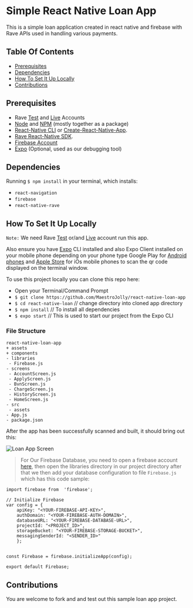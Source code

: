 # Simple React Native Loan App

This is a simple loan application created in react native and firebase with Rave APIs used in handling various payments.

## Table Of Contents
- [Prerequisites](#prerequisites)
- [Dependencies](#dependencies)
- [How To Set It Up Locally](#how-to-set-it-up-locally)
- [Contributions](#contributions)

## Prerequisites

- Rave [Test](https://ravesandbox.flutterwave.com) and [Live](https://rave.flutterwave.com/) Accounts
- [Node](https://nodejs.org/) and [NPM](https://www.npmjs.com/) (mostly together as a package)
- [React-Native CLI](https://www.npmjs.com/package/react-native-cli) or [Create-React-Native-App](https://facebook.github.io/react-native/docs/getting-started.html).
- [Rave React-Native SDK](https://github.com/Flutterwave/rave-react-native).
- [Firebase Account](https://firebase.google.com/)
- [Expo](https://expo.io) (Optional, used as our debugging tool)

## Dependencies

Running `$ npm install` in your terminal, which installs:

- `react-navigation`
- `firebase`
- `react-native-rave`

## How To Set It Up Locally

`Note:` We need Rave [Test](https://ravesandbox.flutterwave.com) or/and [Live](https://rave.flutterwave.com/) account run this app.

Also ensure you have [Expo](https://expo.io) CLI installed and also Expo Client installed on your mobile phone depending on your phone type Google Play for [Android phones](https://play.google.com/store/apps/details?id=host.exp.exponent&referrer=www) and [Apple Store](https://itunes.apple.com/app/apple-store/id982107779) for iOs mobile phones to scan the qr code displayed on the terminal window.

To use this project locally you can clone this repo here:

- Open your Terminal/Command Prompt
- ```$ git clone https://github.com/MaestroJolly/react-native-loan-app```
- ```$ cd react-native-loan``` // change directory into cloned app directory
- ```$ npm install``` // To install all dependencies
- ```$ expo start``` // This is used to start our project from the Expo CLI

### File Structure

```
react-native-loan-app
+ assets
+ components
- libraries
 - Firebase.js
- screens
 - AccountScreen.js
 - ApplyScreen.js
 - BvnScreen.js
 - ChargeScreen.js
 - HistoryScreen.js
 - HomeScreen.js
- src
 - assets
- App.js
- package.json
```

After the app has been successfully scanned and built, it should bring out this:

<img src="https://res.cloudinary.com/maestrojolly/image/upload/v1541283311/loan-app/Loan-Apps-Screens.jpg" style="text-align: center; max-height: 400;" alt="Loan App Screen">

> For Our Firebase Database, you need to open a firebase account [here](https://firebase.google.com/), then open the libraries directory in our project directory after that we then add your database configuration to file `Firebase.js` which has this code sample:

```
import firebase from  'firebase';

// Initialize Firebase
var config = {
    apiKey: "<YOUR-FIREBASE-API-KEY>",
    authDomain: "<YOUR-FIREBASE-AUTH-DOMAIN>",
    databaseURL: "<YOUR-FIREBASE-DATABASE-URL>",
    projectId: "<PROJECT_ID>",
    storageBucket: "<YOUR-FIREBASE-STORAGE-BUCKET>",
    messagingSenderId: "<SENDER_ID>"
    };
    

const Firebase = firebase.initializeApp(config);

export default Firebase;

```

## Contributions

You are welcome to fork and and test out this sample loan app project.